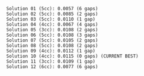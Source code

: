 
    Solution 01 (5cc): 0.0057 (6 gaps)
    Solution 02 (5cc): 0.0085 (2 gaps)
    Solution 03 (5cc): 0.0110 (1 gap)
    Solution 04 (4cc): 0.0067 (4 gaps)
    Solution 05 (3cc): 0.0108 (2 gaps)
    Solution 06 (5cc): 0.0108 (3 gaps)
    Solution 07 (5cc): 0.0105 (2 gaps)
    Solution 08 (5cc): 0.0108 (2 gaps)
    Solution 09 (4cc): 0.0112 (1 gap)
    Solution 10 (4cc): 0.0115 (0 gaps) (CURRENT BEST)
    Solution 11 (3cc): 0.0109 (1 gap)
    Solution 12 (6cc): 0.0077 (6 gaps)
